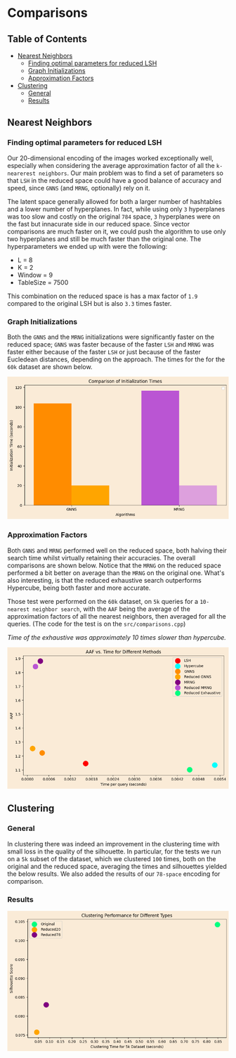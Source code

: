 # Comparisons

## Table of Contents
- [Nearest Neighbors](#nearest-neighbors)
    - [Finding optimal parameters for reduced LSH](#finding-optimal-parameters-for-reduced-lsh)
    - [Graph Initializations](#graph-initializations)
    - [Approximation Factors](#approximation-factors)
- [Clustering](#clustering)
    - [General](#general)
    - [Results](#results)



## Nearest Neighbors
### Finding optimal parameters for reduced LSH
Our 20-dimensional encoding of the images worked exceptionally well, especially when considering the average approximation factor of all the `k-nearerest neighbors`. Our main problem was to find a set of parameters so that `LSH` in the reduced space could have a good balance of accuracy and speed, since `GNNS` (and `MRNG`, optionally) rely on it.

The latent space generally allowed for both a larger number of hashtables and a lower number of hyperplanes. In fact, while using only `3` hyperplanes was too slow and costly on the original `784` space, `3` hyperplanes were on the fast but innacurate side in our reduced space.  Since vector comparisons are much faster on it, we could push the algorithm to use only two hyperplanes and still be much faster than the original one. The hyperparameters we ended up with were the following:

* L = 8
* K = 2
* Window = 9
* TableSize = 7500
    
This combination on the reduced space is has a max factor of `1.9` compared to the original LSH but is also `3.3` times faster. 

### Graph Initializations
Both the `GNNS` and the `MRNG` initializations were significantly faster on the reduced space; `GNNS` was faster because of the faster `LSH` and `MRNG` was faster either because of the faster `LSH` or just because of the faster Eucledean distances, depending on the approach. The times for the for the `60k` dataset are shown below.

![png](./plots/output_2_1.png)
    


### Approximation Factors
Both `GNNS` and `MRNG` performed well on the reduced space, both halving their search time whilst virtually retaining their accuracies. The overall comparisons are shown below. Notice that the `MRNG` on the reduced space performed a bit better on average than the `MRNG` on the original one. What's also interesting, is that the reduced exhaustive search outperforms Hypercube, being both faster and more accurate.

Those test were performed on the `60k` dataset, on `5k` queries for a `10-nearest neighbor search`, with the `AAF` being the average of the approximation factors of all the nearest neighbors, then averaged for all the queries. (The code for the test is on the `src/comparisons.cpp`)

*Time of the exhaustive was approximately 10 times slower than hypercube.*

![png](./plots/output_4_0.png)
    


## Clustering
### General
In clustering there was indeed an improvement in the clustering time with small loss in the quality of the silhouette. In particular, for the tests we run on a `5k` subset of the dataset, which we clustered `100` times, both on the original and the reduced space, averaging the times and silhouettes yielded the below results. We also added the results of our `78-space` encoding for comparison. 

### Results
![png](./plots/output_6_0.png)
    

